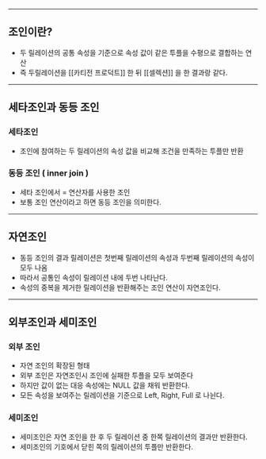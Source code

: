 
---

## 조인이란?

- 두 릴레이션의 공통 속성을 기준으로 속성 값이 같은 투플을 수평으로 결합하는 연산
- 즉 두릴레이션을 [[카티전 프로덕트]] 한 뒤 [[셀렉션]] 을 한 결과랑 같다.

--- 
## 세타조인과 동등 조인

### 세타조인

- 조인에 참여하는 두 릴레이션의 속성 값을 비교해 조건을 만족하는 투플만 반환

### 동등 조인 ( inner join )

- 세타 조인에서  =  연산자를 사용한 조인
- 보통 조인 연산이라고 하면 동등 조인을 의미한다.

----

## 자연조인

- 동등 조인의 결과 릴레이션은 첫번째 릴레이션의 속성과 두번째 릴레이션의 속성이 모두 나옴
- 따라서 공통인 속성이 릴레이션 내에 두번 나타난다.
- 속성의 중복을 제거한 릴레이션을 반환해주는 조인 연산이 자연조인다.


---

## 외부조인과 세미조인

### 외부 조인

- 자연 조인의 확장된 형태
- 외부 조인은 자연조인시 조인에 실패한 투플을 모두 보여준다
- 하지만 값이 없는 대응 속성에는 NULL 값을 채워 반환한다.
- 모든 속성을 보여주는 릴레이션을 기준으로 Left, Right, Full 로 나뉜다.

### 세미조인

- 세미조인은 자연 조인을 한 후 두 릴레이션 중 한쪽 릴레이션의 결과만 반환한다.
- 세미조인의 기호에서 닫힌 쪽의 릴레이션의 투플만 반환한다.